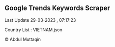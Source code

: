

## Google Trends Keywords Scraper 
 
Last Update 29-03-2023 , 07:17:23

Country List :
VIETNAM.json



© Abdul Muttaqin 
